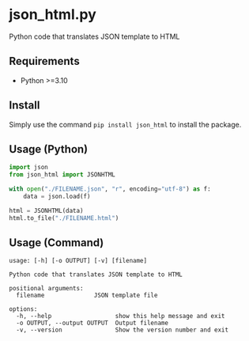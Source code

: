 # json_html.py
Python code that translates JSON template to HTML

## Requirements
- Python >=3.10

## Install
Simply use the command `pip install json_html` to install the package.

## Usage (Python)
```py
import json
from json_html import JSONHTML

with open("./FILENAME.json", "r", encoding="utf-8") as f:
    data = json.load(f)

html = JSONHTML(data)
html.to_file("./FILENAME.html")
```

## Usage (Command)
```
usage: [-h] [-o OUTPUT] [-v] [filename]

Python code that translates JSON template to HTML

positional arguments:
  filename              JSON template file

options:
  -h, --help                  show this help message and exit
  -o OUTPUT, --output OUTPUT  Output filename
  -v, --version               Show the version number and exit
```
